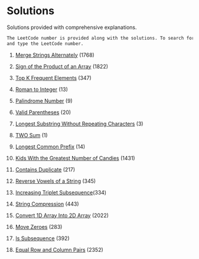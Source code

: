 # Solutions

Solutions provided with comprehensive explanations. 

```diff
The LeetCode number is provided along with the solutions. To search for the required solution, press CTRL+F
and type the LeetCode number.
```
1. [Merge Strings Alternately](https://leetcode.com/problems/merge-strings-alternately/solutions/3582309/topic) (1768)

2. [Sign of the Product of an Array](https://leetcode.com/problems/sign-of-the-product-of-an-array/solutions/3582026/topic/) (1822)

3. [Top K Frequent Elements](https://leetcode.com/problems/top-k-frequent-elements/solutions/3581953/topic/) (347)

4. [Roman to Integer](https://leetcode.com/problems/roman-to-integer/solutions/3581913/topic/) (13)

5. [Palindrome Number](https://leetcode.com/problems/palindrome-number/solutions/3581854/topic/) (9)

6. [Valid Parentheses](https://leetcode.com/problems/valid-parentheses/solutions/3581654/topic/) (20)

7. [Longest Substring Without Repeating Characters](https://leetcode.com/problems/longest-substring-without-repeating-characters/solutions/3580991/topic/) (3)

8. [TWO Sum](https://leetcode.com/problems/two-sum/solutions/3580957/1-two-sum/) (1)

9. [Longest Common Prefix](https://leetcode.com/problems/longest-common-prefix/solutions/3581784/topic/) (14)

10. [Kids With the Greatest Number of Candies](https://leetcode.com/problems/kids-with-the-greatest-number-of-candies/solutions/3586175/topic/) (1431)

11. [Contains Duplicate](https://leetcode.com/problems/contains-duplicate/solutions/3586203/topic/) (217)

12. [Reverse Vowels of a String](https://leetcode.com/problems/reverse-vowels-of-a-string/solutions/3587221/python/) (345)

13. [Increasing Triplet Subsequence](https://leetcode.com/problems/increasing-triplet-subsequence/solutions/3593331/python/)(334)

14. [String Compression](https://leetcode.com/problems/string-compression/solutions/3608823/python/) (443)

15. [ Convert 1D Array Into 2D Array](https://leetcode.com/problems/convert-1d-array-into-2d-array/solutions/3628887/python/) (2022)

16. [Move Zeroes](https://leetcode.com/problems/move-zeroes/solutions/3629460/python/) (283)

17. [Is Subsequence](https://leetcode.com/problems/is-subsequence/solutions/3629520/python/) (392)

18. [Equal Row and Column Pairs](https://leetcode.com/problems/equal-row-and-column-pairs/solutions/3632471/python/) (2352)
<!--
19. [Prefix](https) (xssss)

20. [Sum](https) (xssss)

21. [Prefix](https) (xssss)

22. [Sum](https) (xssss)

23. [Prefix](https) (xssss)

24. [Sum](https) (xssss)

25. [Prefix](https) (xssss)

26. [Sum](https) (xssss)

27. [Prefix](https) (xssss)

28. [Sum](https) (xssss)

29. [Prefix](https) (xssss)


-->
